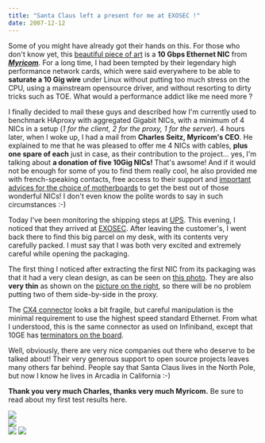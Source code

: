```yaml
---
title: "Santa Claus left a present for me at EXOSEC !"
date: 2007-12-12
---
```


Some of you might have already got their hands on this. For those who don't know yet, this [beautiful piece of art](img/10geart.jpg) is a **10 Gbps Ethernet NIC** from **[_Myricom_](http://myri.com/)**. For a long time, I had been tempted by their legendary high performance network cards, which were said everywhere to be able to **saturate a 10 Gig wire** under Linux without putting too much stress on the CPU, using a mainstream opensource driver, and without resorting to dirty tricks such as TOE. What would a performance addict like me need more ?

I finally decided to mail these guys and described how I'm currently used to benchmark HAproxy with aggregated Gigabit NICs, with a minimum of 4 NICs in a setup (_1 for the client, 2 for the proxy, 1 for the server_). 4 hours later, when I woke up, I had a mail from **Charles Seitz, Myricom's CEO**. He explained to me that he was pleased to offer me 4 NICs with cables, **plus one spare of each** just in case, as their contribution to the project... yes, I'm talking about **a donation of five 10Gig NICs!** That's awsome! And if it would not be enough for some of you to find them really cool, he also provided me with french-speaking contacts, free access to their support and [important advices for the choice of motherboards](http://www.myri.com/scs/performance/PCIe_motherboards/) to get the best out of those wonderful NICs! I don't even know the polite words to say in such circumstances :-)

Today I've been monitoring the shipping steps at [UPS](http://www.ups.com/). This evening, I noticed that they arrived at [EXOSEC](http://www.exosec.fr/). After leaving the customer's, I went back there to find this big parcel on my desk, with its contents very carefully packed. I must say that I was both very excited and extremely careful while opening the packaging.

The first thing I noticed after extracting the first NIC from its packaging was that it had a very clean design, as can be seen on [this photo](img/10geclean.jpg). They are also **very thin** as shown on the [picture on the right](img/10gethin.jpg), so there will be no problem putting two of them side-by-side in the proxy.

The [CX4 connector](img/10gecx4.jpg) looks a bit fragile, but careful manipulation is the minimal requirement to use the highest speed standard Ethernet. From what I understood, this is the same connector as used on Infiniband, except that 10GE has [terminators on the board](img/10geterm.jpg).

Well, obviously, there are very nice companies out there who deserve to be talked about! Their very generous support to open source projects leaves many others far behind. People say that Santa Claus lives in the North Pole, but now I know he lives in Arcadia in California :-)

**Thank you very much Charles, thanks very much Myricom.** Be sure to read about my first test results here.

[![](img/10gesm.jpg)](img/10ge.jpg)  
[![](img/10geartsm.jpg)](img/10geart.jpg)  
[![](img/10gethinsm.jpg)](img/10gethin.jpg) [![](img/10gecx4sm.jpg)](img/10gecx4.jpg)

